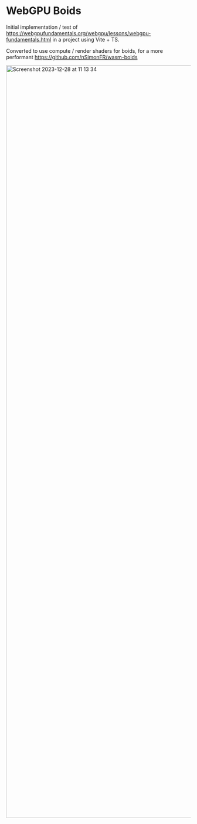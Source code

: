 # WebGPU Boids

Initial implementation / test of https://webgpufundamentals.org/webgpu/lessons/webgpu-fundamentals.html in a project using Vite + TS.

Converted to use compute / render shaders for boids, for a more performant https://github.com/nSimonFR/wasm-boids

<img width="2053" alt="Screenshot 2023-12-28 at 11 13 34" src="https://github.com/nSimonFR/webgpu/assets/13413730/dc6b250e-f206-43b3-b62f-bcdcd01ac291">

